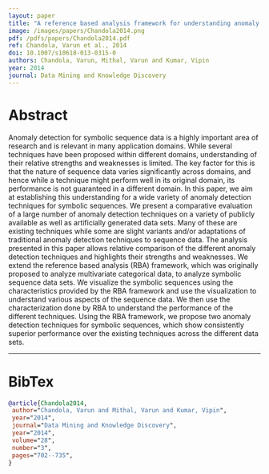 ```yaml
---
layout: paper
title: "A reference based analysis framework for understanding anomaly detection techniques for symbolic sequences"
image: /images/papers/Chandola2014.png
pdf: /pdfs/papers/Chandola2014.pdf
ref: Chandola, Varun et al., 2014
doi: 10.1007/s10618-013-0315-0
authors: Chandola, Varun, Mithal, Varun and Kumar, Vipin
year: 2014
journal: Data Mining and Knowledge Discovery
---
```


# Abstract

Anomaly detection for symbolic sequence data is a highly important area of research and is relevant in many application domains. While several techniques have been proposed within different domains, understanding of their relative strengths and weaknesses is limited. The key factor for this is that the nature of sequence data varies significantly across domains, and hence while a technique might perform well in its original domain, its performance is not guaranteed in a different domain. In this paper, we aim at establishing this understanding for a wide variety of anomaly detection techniques for symbolic sequences. We present a comparative evaluation of a large number of anomaly detection techniques on a variety of publicly available as well as artificially generated data sets. Many of these are existing techniques while some are slight variants and/or adaptations of traditional anomaly detection techniques to sequence data. The analysis presented in this paper allows relative comparison of the different anomaly detection techniques and highlights their strengths and weaknesses. We extend the reference based analysis (RBA) framework, which was originally proposed to analyze multivariate categorical data, to analyze symbolic sequence data sets. We visualize the symbolic sequences using the characteristics provided by the RBA framework and use the visualization to understand various aspects of the sequence data. We then use the characterization done by RBA to understand the performance of the different techniques. Using the RBA framework, we propose two anomaly detection techniques for symbolic sequences, which show consistently superior performance over the existing techniques across the different data sets.

---

# BibTex

```bibtex
@article{Chandola2014,
 author="Chandola, Varun and Mithal, Varun and Kumar, Vipin",
 year="2014",
 journal="Data Mining and Knowledge Discovery",
 year="2014",
 volume="28",
 number="3",
 pages="702--735",
}
```

